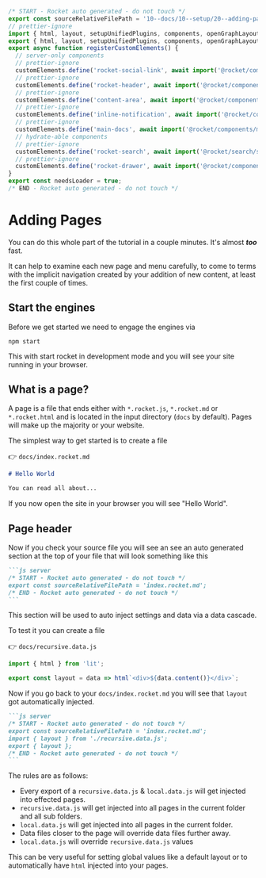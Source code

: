 ```js server
/* START - Rocket auto generated - do not touch */
export const sourceRelativeFilePath = '10--docs/10--setup/20--adding-pages.rocket.md';
// prettier-ignore
import { html, layout, setupUnifiedPlugins, components, openGraphLayout } from '../../recursive.data.js';
export { html, layout, setupUnifiedPlugins, components, openGraphLayout };
export async function registerCustomElements() {
  // server-only components
  // prettier-ignore
  customElements.define('rocket-social-link', await import('@rocket/components/social-link.js').then(m => m.RocketSocialLink));
  // prettier-ignore
  customElements.define('rocket-header', await import('@rocket/components/header.js').then(m => m.RocketHeader));
  // prettier-ignore
  customElements.define('content-area', await import('@rocket/components/content-area.js').then(m => m.ContentArea));
  // prettier-ignore
  customElements.define('inline-notification', await import('@rocket/components/inline-notification.js').then(m => m.InlineNotification));
  // prettier-ignore
  customElements.define('main-docs', await import('@rocket/components/main-docs.js').then(m => m.MainDocs));
  // hydrate-able components
  // prettier-ignore
  customElements.define('rocket-search', await import('@rocket/search/search.js').then(m => m.RocketSearch));
  // prettier-ignore
  customElements.define('rocket-drawer', await import('@rocket/components/drawer.js').then(m => m.RocketDrawer));
}
export const needsLoader = true;
/* END - Rocket auto generated - do not touch */
```

# Adding Pages

<inline-notification type="warning">

You can do this whole part of the tutorial in a couple minutes. It's almost _**too**_ fast.

It can help to examine each new page and menu carefully, to come to terms with the implicit navigation created by your addition of new content, at least the first couple of times.

</inline-notification>

## Start the engines

Before we get started we need to engage the engines via

```
npm start
```

This with start rocket in development mode and you will see your site running in your browser.

## What is a page?

A page is a file that ends either with `*.rocket.js`, `*.rocket.md` or `*.rocket.html` and is located in the input directory (`docs` by default). Pages will make up the majority or your website.

The simplest way to get started is to create a file

👉 `docs/index.rocket.md`

```md
# Hello World

You can read all about...
```

If you now open the site in your browser you will see "Hello World".

## Page header

Now if you check your source file you will see an see an auto generated section at the top of your file that will look something like this

````md
```js server
/* START - Rocket auto generated - do not touch */
export const sourceRelativeFilePath = 'index.rocket.md';
/* END - Rocket auto generated - do not touch */
```
````

This section will be used to auto inject settings and data via a data cascade.

To test it you can create a file

👉 `docs/recursive.data.js`

```js
import { html } from 'lit';

export const layout = data => html`<div>${data.content()}</div>`;
```

Now if you go back to your `docs/index.rocket.md` you will see that `layout` got automatically injected.

````md
```js server
/* START - Rocket auto generated - do not touch */
export const sourceRelativeFilePath = 'index.rocket.md';
import { layout } from './recursive.data.js';
export { layout };
/* END - Rocket auto generated - do not touch */
```
````

The rules are as follows:

- Every export of a `recursive.data.js` & `local.data.js` will get injected into effected pages.
- `recursive.data.js` will get injected into all pages in the current folder and all sub folders.
- `local.data.js` will get injected into all pages in the current folder.
- Data files closer to the page will override data files further away.
- `local.data.js` will override `recursive.data.js` values

This can be very useful for setting global values like a default layout or to automatically have `html` injected into your pages.
